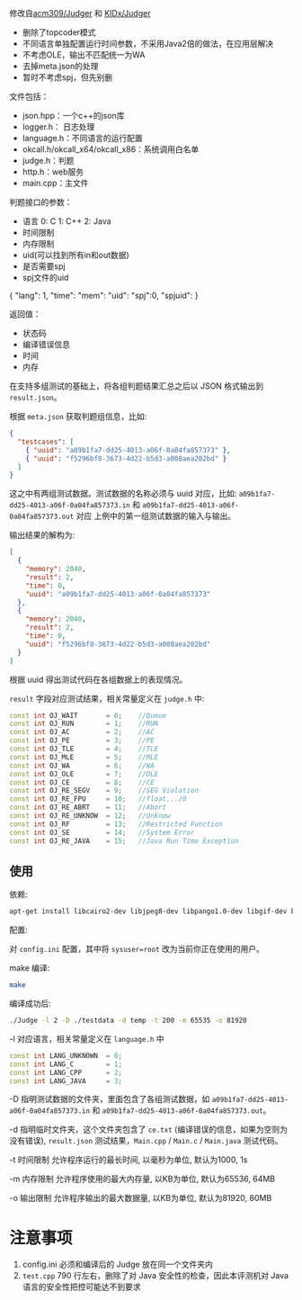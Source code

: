 修改自[acm309/Judger](https://github.com/acm309/Judger) 和 [KIDx/Judger](https://github.com/KIDx/Judger)

- 删除了topcoder模式
- 不同语言单独配置运行时间参数，不采用Java2倍的做法，在应用层解决
- 不考虑OLE，输出不匹配统一为WA
- 去掉meta.json的处理
- 暂时不考虑spj，但先别删

文件包括：

- json.hpp：一个c++的json库
- logger.h： 日志处理
- language.h：不同语言的运行配置
- okcall.h/okcall_x64/okcall_x86：系统调用白名单
- judge.h：判题
- http.h：web服务
- main.cpp：主文件

判题接口的参数：

- 语言 0: C 1: C++ 2: Java
- 时间限制
- 内存限制
- uid(可以找到所有in和out数据)
- 是否需要spj
- spj文件的uid

{
    "lang": 1,
    "time":
    "mem":
    "uid":
    "spj":0,
    "spjuid":
}

返回值：

- 状态码
- 编译错误信息
- 时间
- 内存

在支持多组测试的基础上，将各组判题结果汇总之后以 JSON 格式输出到 `result.json`。

根据 `meta.json` 获取判题组信息，比如:

```json
{
  "testcases": [
    { "uuid": "a09b1fa7-dd25-4013-a06f-0a04fa857373" },
    { "uuid": "f5296bf8-3673-4d22-b5d3-a008aea202bd" }
  ]
}
```

这之中有两组测试数据。测试数据的名称必须与 uuid 对应，比如: `a09b1fa7-dd25-4013-a06f-0a04fa857373.in` 和 `a09b1fa7-dd25-4013-a06f-0a04fa857373.out` 对应 上例中的第一组测试数据的输入与输出。

输出结果的解构为:

```json
[
  {
    "memory": 2040,
    "result": 2,
    "time": 0,
    "uuid": "a09b1fa7-dd25-4013-a06f-0a04fa857373"
  },
  {
    "memory": 2040,
    "result": 2,
    "time": 0,
    "uuid": "f5296bf8-3673-4d22-b5d3-a008aea202bd"
  }
]
```

根据 uuid 得出测试代码在各组数据上的表现情况。

`result` 字段对应测试结果，相关常量定义在 `judge.h` 中:

```cpp
const int OJ_WAIT       = 0;    //Queue
const int OJ_RUN        = 1;    //RUN
const int OJ_AC         = 2;    //AC
const int OJ_PE         = 3;    //PE
const int OJ_TLE        = 4;    //TLE
const int OJ_MLE        = 5;    //MLE
const int OJ_WA         = 6;    //WA
const int OJ_OLE        = 7;    //OLE
const int OJ_CE         = 8;    //CE
const int OJ_RE_SEGV    = 9;    //SEG Violation
const int OJ_RE_FPU     = 10;   //float.../0
const int OJ_RE_ABRT    = 11;   //Abort
const int OJ_RE_UNKNOW  = 12;   //Unknow
const int OJ_RF         = 13;   //Restricted Function
const int OJ_SE         = 14;   //System Error
const int OJ_RE_JAVA    = 15;   //Java Run Time Exception
```

## 使用

依赖:

```bash
apt-get install libcairo2-dev libjpeg8-dev libpango1.0-dev libgif-dev build-essential
```

配置:

对 `config.ini` 配置，其中将 `sysuser=root` 改为当前你正在使用的用户。

make 编译:

```bash
make
```

编译成功后:

```bash
./Judge -l 2 -D ./testdata -d temp -t 200 -m 65535 -o 81920
```

-l 对应语言，相关常量定义在 `language.h` 中

```cpp
const int LANG_UNKNOWN  = 0;
const int LANG_C        = 1;
const int LANG_CPP      = 2;
const int LANG_JAVA     = 3;
```

-D 指明测试数据的文件夹，里面包含了各组测试数据，如 `a09b1fa7-dd25-4013-a06f-0a04fa857373.in` 和 `a09b1fa7-dd25-4013-a06f-0a04fa857373.out`。

-d 指明临时文件夹，这个文件夹包含了 `ce.txt` (编译错误的信息，如果为空则为没有错误), `result.json` 测试结果，`Main.cpp` / `Main.c` / `Main.java` 测试代码。

-t 时间限制 允许程序运行的最长时间, 以毫秒为单位, 默认为1000, 1s

-m 内存限制 允许程序使用的最大内存量, 以KB为单位, 默认为65536, 64MB

-o 输出限制 允许程序输出的最大数据量, 以KB为单位, 默认为81920, 80MB

# 注意事项

1. config.ini 必须和编译后的 Judge 放在同一个文件夹内
2. `test.cpp` 790 行左右，删除了对 Java 安全性的检查，因此本评测机对 Java 语言的安全性把控可能达不到要求
